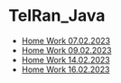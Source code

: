 # TelRan_Java
- [Home Work 07.02.2023](https://github.com/SmirnovAlex0891/HwFromPracktik/tree/master/src/main/java/HW_07_02_2023)
- [Home Work 09.02.2023](https://github.com/SmirnovAlex0891/HwFromPracktik/tree/master/src/main/java/HW_09_02_2023)
- [Home Work 14.02.2023](https://github.com/SmirnovAlex0891/HwFromPracktik/tree/master/src/main/java/HW_14_02_2023)
- [Home Work 16.02.2023](https://github.com/SmirnovAlex0891/HwFromPracktik/tree/master/src/main/java/HW_16_02_2023)
